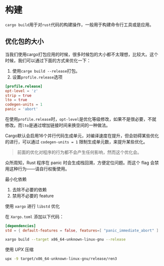 # 构建

`cargo build`用于对`rust`代码的构建操作，一般用于构建命令行工具或是应用。

## 优化包的大小

当我们使用cargo打包应用的时候，很多时候包的大小都不太理想，比较大。这个时候，我们可以通过下面的方式来优化一下：

1. 使用`carge build --release`打包。
2. 设置`profile.release`选项
```toml
[profile.release]
opt-level = 'z'
strip = true
lto = true
codegen-units = 1
panic = 'abort'
```

在使用`profile.release`时，`opt-level`是优化等级修改，如果不是很必要，不就修改。而`lto`是通过增加链接时间来换空间的一种做法。

Cargo默认会启用16个并行代码生成单元，对编译速度在提升，但会妨碍某些优化的进行，可以通过 `codegen-units = 1` 限制生成单元数，来提升某些优化。  


> 前面的优化对程序的行为都不会产生任何影响，然而这个优化会。

众所周知，Rust 程序在 panic 时会生成栈回溯，方便定位问题。而这个 flag 会禁用这种行为——请自行权衡使用。

最小化依赖

1. 去除不必要的依赖
2. 禁用不必要的 feature

使用 `xargo` 进行 `libstd` 优化

在 `Xargo.toml` 添加以下代码：

```toml
[dependencies]
std = { default-features = false, features=[ "panic_immediate_abort" ] }[dependencies]
```

```bash
xargo build --target x86_64-unknown-linux-gnu --release 
```

使用 *UPX* 压缩 

```bash
upx -9 target/x86_64-unknown-linux-gnu/release/ren3  
```
